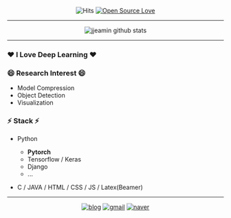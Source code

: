 <div align=center>

![Hits](https://hits.seeyoufarm.com/api/count/incr/badge.svg?url=https://github.com/jjeamin)
[![Open Source Love](https://badges.frapsoft.com/os/v1/open-source.svg?v=103)](https://github.com/jjeamin)

</div>

-----

<div align=center>
   
   ![jjeamin github stats](https://github-readme-stats.vercel.app/api?username=jjeamin&show_icons=true&theme=merko)
   
</div>

-----

### ❤️ I Love Deep Learning ❤️

### 😄 Research Interest 😄

- Model Compression
- Object Detection
- Visualization

### ⚡ Stack ⚡

- Python
   + **Pytorch**
   + Tensorflow / Keras
   + Django
   + ...
   
- C / JAVA / HTML / CSS / JS / Latex(Beamer)

------

<div align=center>

[![blog](https://img.shields.io/badge/Blog-Here-blue?style=for-the-badge)](https://jjeamin.github.io/)
[![gmail](https://img.shields.io/badge/Gmail-Here-red?style=for-the-badge)](mailto:woalsdl600@gmail.com)
[![naver](https://img.shields.io/badge/Naver-Here-green?style=for-the-badge)](mailto:woalsdl500@naver.com)

</div>
